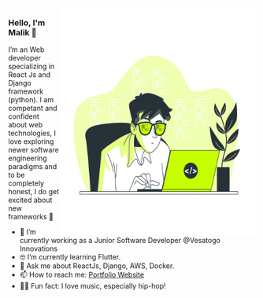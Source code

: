﻿<img align="right" src="https://github.com/MalikBagwala/MalikBagwala/blob/master/hero.jpg" alt="Illustration of Dev Malik at work" width=400px height=465px/>

### Hello, I'm Malik 👋

I’m an Web developer specializing in React Js and Django framework (python). I am competant and confident about web technologies, I love exploring newer software engineering paradigms and to be completely honest, I do get excited about new frameworks 🤣

- 📱 I’m currently working as a Junior Software Developer @Vesatogo Innovations
- 🤓 I’m currently learning Flutter.
- 💬 Ask me about ReactJs, Django, AWS, Docker.
- 📫 How to reach me: [Portfolio Website](https://malikbagwala.dev/)
- 🧑‍🎤 Fun fact: I love music, especially hip-hop!
